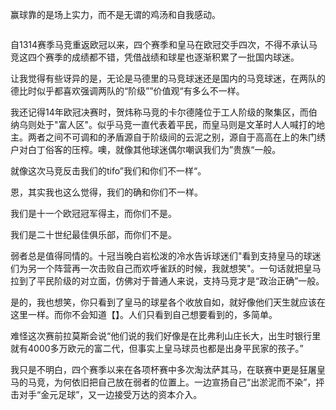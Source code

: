 赢球靠的是场上实力，而不是无谓的鸡汤和自我感动。

![]()

自1314赛季马竞重返欧冠以来，四个赛季和皇马在欧冠交手四次，不得不承认马竞这四个赛季的成绩都不错，凭借战绩和球星也逐渐积累了一批国内球迷。

让我觉得有些讶异的是，无论是马德里的马竞球迷还是国内的马竞球迷，在两队的德比时似乎都喜欢强调两队的“阶级””价值观“有多么不一样。

我还记得14年欧冠决赛时，贺炜称马竞的卡尔德隆位于工人阶级的聚集区，而伯纳乌则处于"富人区"。似乎马竞一直代表着平民，而皇马则是文革时人人喊打的地主。两者之间不可调和的矛盾源自于阶级间的云泥之别，源自于高高在上的朱门绣户对白丁俗客的压榨。噢，就像其他球迷偶尔嘲讽我们为”贵族“一般。

就像这次马竞反击我们的tifo”我们和你们不一样“。

恩，其实我也这么觉得，我们的确和你们不一样。

我们是十一个欧冠冠军得主，而你们不是。

我们是二十世纪最佳俱乐部，而你们不是。

弱者总是值得同情的。十冠当晚白岩松泼的冷水告诉球迷们"看到支持皇马的球迷们为另一个阵营再一次击败自己而欢呼雀跃的时候，我就想笑"。一句话就把皇马拉到了平民阶级的对立面，仿佛对于普通人来说，支持马竞才是“政治正确”一般。

是的，我也想笑，你只看到了皇马的球星各个收放自如，就好像他们天生就应该在这里一样。而你不会知道【】。人们只看到自己想要看到的，多简单。

难怪这次赛前拉莫斯会说“他们说的我们好像是在比弗利山庄长大，出生时银行里就有4000多万欧元的富二代，但事实上皇马球员也都是出身平民家的孩子。”

我只是不明白，四个赛季以来在各项杯赛中多次淘汰萨其马，在联赛中更是狂屠皇马的马竞，为何依旧把自己放在弱者的位置上。一边宣扬自己“出淤泥而不染”，抨击对手“金元足球”，又一边接受万达的资本介入。









